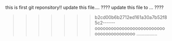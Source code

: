 this is first git reponsitory!!
update this file....      ????
update this file to ...   ????
>>>>>>> b2cd00b6b2712ed161a30a7b52f85c2------
ooooooooooooooooooooooooooooooooooooooooo
................
